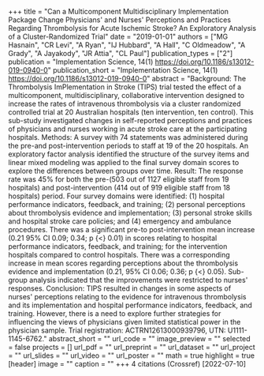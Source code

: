 +++
title = "Can a Multicomponent Multidisciplinary Implementation Package Change Physicians' and Nurses' Perceptions and Practices Regarding Thrombolysis for Acute Ischemic Stroke? An Exploratory Analysis of a Cluster-Randomized Trial"
date = "2019-01-01"
authors = ["MG Hasnain", "CR Levi", "A Ryan", "IJ Hubbard", "A Hall", "C Oldmeadow", "A Grady", "A Jayakody", "JR Attia", "CL Paul"]
publication_types = ["2"]
publication = "Implementation Science, 14(1) https://doi.org/10.1186/s13012-019-0940-0"
publication_short = "Implementation Science, 14(1) https://doi.org/10.1186/s13012-019-0940-0"
abstract = "Background: The Thrombolysis ImPlementation in Stroke (TIPS) trial tested the effect of a multicomponent, multidisciplinary, collaborative intervention designed to increase the rates of intravenous thrombolysis via a cluster randomized controlled trial at 20 Australian hospitals (ten intervention, ten control). This sub-study investigated changes in self-reported perceptions and practices of physicians and nurses working in acute stroke care at the participating hospitals. Methods: A survey with 74 statements was administered during the pre-and post-intervention periods to staff at 19 of the 20 hospitals. An exploratory factor analysis identified the structure of the survey items and linear mixed modeling was applied to the final survey domain scores to explore the differences between groups over time. Result: The response rate was 45% for both the pre-(503 out of 1127 eligible staff from 19 hospitals) and post-intervention (414 out of 919 eligible staff from 18 hospitals) period. Four survey domains were identified: (1) hospital performance indicators, feedback, and training; (2) personal perceptions about thrombolysis evidence and implementation; (3) personal stroke skills and hospital stroke care policies; and (4) emergency and ambulance procedures. There was a significant pre-to post-intervention mean increase (0.21 95% CI 0.09; 0.34; p {$<$} 0.01) in scores relating to hospital performance indicators, feedback, and training; for the intervention hospitals compared to control hospitals. There was a corresponding increase in mean scores regarding perceptions about the thrombolysis evidence and implementation (0.21, 95% CI 0.06; 0.36; p {$<$} 0.05). Sub-group analysis indicated that the improvements were restricted to nurses' responses. Conclusion: TIPS resulted in changes in some aspects of nurses' perceptions relating to the evidence for intravenous thrombolysis and its implementation and hospital performance indicators, feedback, and training. However, there is a need to explore further strategies for influencing the views of physicians given limited statistical power in the physician sample. Trial registration: ACTRN12613000939796, UTN: U1111-1145-6762."
abstract_short = ""
url_code = ""
image_preview = ""
selected = false
projects = []
url_pdf = ""
url_preprint = ""
url_dataset = ""
url_project = ""
url_slides = ""
url_video = ""
url_poster = ""
math = true
highlight = true
[header]
image = ""
caption = ""
+++
4 citations (Crossref) [2022-07-10]

